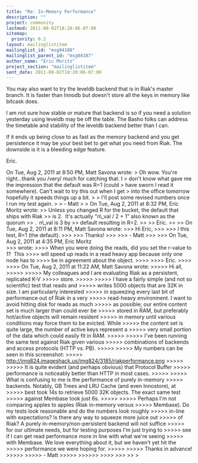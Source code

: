 ```yaml
---
title: "Re: In-Memory Performance"
description: ""
project: community
lastmod: 2011-08-02T18:20:06-07:00
sitemap:
  priority: 0.2
layout: mailinglistitem
mailinglist_id: "msg04188"
mailinglist_parent_id: "msg04187"
author_name: "Eric Moritz"
project_section: "mailinglistitem"
sent_date: 2011-08-02T18:20:06-07:00
---
```



 You may also want to try the leveldb backend that is in Riak's
master branch. It is faster than Innodb but doesn't store all the keys
in memory like bitcask does.

 I am not sure how stable or mature that backend is so if you need
a solution yesterday using leveldb may be off the table. The Basho
folks can address the timetable and stability of the leveldb backend
better than I can.

If it ends up being close to as fast as the memory backend and you get
persistence it may be your best bet to get what you need from Riak.
The downside is it is a bleeding edge feature.

Eric.


On Tue, Aug 2, 2011 at 8:50 PM, Matt Savona  wrote:
&gt; Oh wow. You're right...thank you /very/ much for catching that. I
&gt; don't know what gave me the impression that the default was R=1 (could
&gt; have sworn I read it somewhere). Can't wait to try this out when I get
&gt; into the office tomorrow hopefully it speeds things up a bit.
&gt;
&gt; I'll post some revised numbers once I run my test again.
&gt;
&gt; - Matt
&gt;
&gt; On Tue, Aug 2, 2011 at 8:32 PM, Eric Moritz  wrote:
&gt;&gt; Unless you changed R for the bucket, the default that ships with Riak
&gt;&gt; is 2.  It's actually "n\\_val / 2 + 1" also known as the quorum
&gt;&gt; .  n\\_val is 3 by
&gt;&gt; default resulting in R=2.
&gt;&gt;
&gt;&gt; Eric.
&gt;&gt;
&gt;&gt; On Tue, Aug 2, 2011 at 8:11 PM, Matt Savona  wrote:
&gt;&gt;&gt; Hi Eric,
&gt;&gt;&gt;
&gt;&gt;&gt; I this test, R=1 (the default).
&gt;&gt;&gt;
&gt;&gt;&gt; Thanks!
&gt;&gt;&gt;
&gt;&gt;&gt; - Matt
&gt;&gt;&gt;
&gt;&gt;&gt; On Tue, Aug 2, 2011 at 4:35 PM, Eric Moritz  
&gt;&gt;&gt; wrote:
&gt;&gt;&gt;&gt; When you were doing the reads, did you set the r-value to 1?  This
&gt;&gt;&gt;&gt; will speed up reads in a read heavy app because only one node has to
&gt;&gt;&gt;&gt; be in agreement about the object.
&gt;&gt;&gt;&gt;
&gt;&gt;&gt;&gt; Eric.
&gt;&gt;&gt;&gt;
&gt;&gt;&gt;&gt; On Tue, Aug 2, 2011 at 11:22 AM, Matt Savona  wrote:
&gt;&gt;&gt;&gt;&gt; Hi all,
&gt;&gt;&gt;&gt;&gt;
&gt;&gt;&gt;&gt;&gt; My colleagues and I are evaluating Riak as a persistent, replicated K-V 
&gt;&gt;&gt;&gt;&gt; store.
&gt;&gt;&gt;&gt;&gt;
&gt;&gt;&gt;&gt;&gt; I have a fairly simple (and not so scientific) test that reads and
&gt;&gt;&gt;&gt;&gt; writes 5000 objects that are 32K in size. I am particularly interested
&gt;&gt;&gt;&gt;&gt; in squeezing every last bit of performance out of Riak in a very
&gt;&gt;&gt;&gt;&gt; read-heavy environment. I want to avoid hitting disk for reads as much
&gt;&gt;&gt;&gt;&gt; as possible; our entire content set is much larger than could ever be
&gt;&gt;&gt;&gt;&gt; stored in RAM, but preferably hot/active objects will remain resident
&gt;&gt;&gt;&gt;&gt; in memory until various conditions may force them to be evicted. While
&gt;&gt;&gt;&gt;&gt; the content set is quite large, the number of active keys represent a
&gt;&gt;&gt;&gt;&gt; very small portion of the data which could easily fit in RAM.
&gt;&gt;&gt;&gt;&gt;
&gt;&gt;&gt;&gt;&gt; I've been running the same test against Riak given various
&gt;&gt;&gt;&gt;&gt; combinations of backends and access protocols (HTTP vs. PB).
&gt;&gt;&gt;&gt;&gt;
&gt;&gt;&gt;&gt;&gt; My numbers can be seen in this screenshot:
&gt;&gt;&gt;&gt;&gt; http://img824.imageshack.us/img824/3185/riakperformance.png
&gt;&gt;&gt;&gt;&gt;
&gt;&gt;&gt;&gt;&gt; It is quite evident (and perhaps obvious) that Protocol Buffer
&gt;&gt;&gt;&gt;&gt; performance is noticeably better than HTTP in most cases.
&gt;&gt;&gt;&gt;&gt;
&gt;&gt;&gt;&gt;&gt; What is confusing to me is the performance of purely in-memory
&gt;&gt;&gt;&gt;&gt; backends. Notably, GB Trees and LRU Cache (and even Innostore), at
&gt;&gt;&gt;&gt;&gt; best took 14s to retrieve 5000 32K objects. The exact same test
&gt;&gt;&gt;&gt;&gt; against Membase took just 6s.
&gt;&gt;&gt;&gt;&gt;
&gt;&gt;&gt;&gt;&gt; Perhaps I'm not comparing apples to apples (Riak in-memory versus
&gt;&gt;&gt;&gt;&gt; Membase). Do my tests look reasonable and do the numbers look roughly
&gt;&gt;&gt;&gt;&gt; in-line with expectations? Is there any way to squeeze more juice out
&gt;&gt;&gt;&gt;&gt; of Riak? A purely in-memory/non-persistent backend will not suffice
&gt;&gt;&gt;&gt;&gt; for our ultimate needs, but for testing purposes I'm just trying to
&gt;&gt;&gt;&gt;&gt; see if I can get read performance more in line with what we're seeing
&gt;&gt;&gt;&gt;&gt; with Membase. We love everything about it, but we haven't yet hit the
&gt;&gt;&gt;&gt;&gt; performance we were hoping for.
&gt;&gt;&gt;&gt;&gt;
&gt;&gt;&gt;&gt;&gt; Thanks in advance!
&gt;&gt;&gt;&gt;&gt;
&gt;&gt;&gt;&gt;&gt; - Matt
&gt;&gt;&gt;&gt;&gt;
&gt;&gt;&gt;&gt;&gt;&gt;
&gt;&gt;&gt;&gt;
&gt;&gt;&gt;
&gt;&gt;
&gt;


